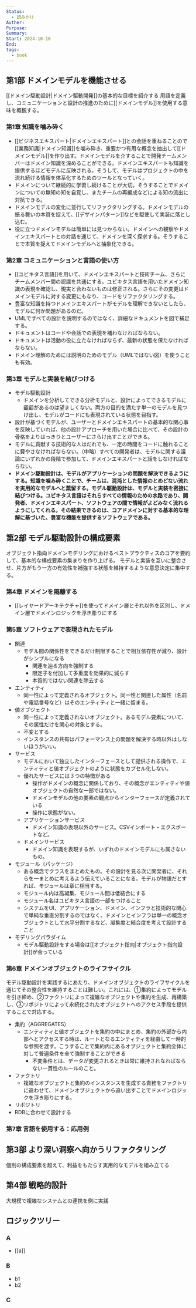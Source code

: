 ```yaml
---
Status:
  - 読みかけ
Auther: 
Purpuse: 
Summary: 
Start: 2024-10-10
End: 
tags:
  - book
---
```

## 第1部 ドメインモデルを機能させる
[[ドメイン駆動設計|ドメイン駆動開発]]の基本的な目標を紹介する
用語を定義し、コミュニケーションと設計の推進のために[[ドメインモデル]]を使用する意味を概観する。
### 第1章 知識を噛み砕く
- [[ビジネスエキスパート|ドメインエキスパート]]との会話を重ねることので[[業務知識|ドメイン知識]]を噛み砕き、重要かつ有用な概念を抽出して[[ドメインモデル]]を作り出す。ドメインモデルを介することで開発チームメンバーはドメイン知識を深めることができる。ドメインエキスパートも知識を提供するほどモデルに反映される。そうして、モデルはプロジェクトの中を流れ続ける情報を体系化するためのツールとなっていく。
- ドメインについて継続的に学習し続けることが大切。そうすることでドメインについての無知の知を自覚し、またチームの再編成などによる知の流出に対抗できる。
- ドメインモデルの変化に並行してリファクタリングする。ドメインモデルの振る舞いの本質を捉えて、[[デザインパターン]]などを駆使して実装に落とし込む。
- 役に立つドメインモデルは簡単には見つからない。ドメインへの観察やドメインエキスパートとの対話を通じて、ドメインを深く探求する。そうすることで本質を捉えてドメインモデルへと抽象化できる。
### 第2章 コミュニケーションと言語の使い方
- [[ユビキタス言語]]を用いて、ドメインエキスパートと技術チーム、さらにチームメンバー間の認識を共通にする。ユビキタス言語を用いたドメイン知識の表現を確認し、現実と合わないものは修正される。さらにその変更はドメインモデルに対する変更にもなり、コードをリファクタリングする。
- 豊富な知識を持つドメインエキスパートがモデルを理解できないとしたら、モデルに何か問題があるのだ。
- UMLですべての設計を説明するのではなく、詳細なドキュメントを図で補足する。
- ドキュメントはコードや会話での表現を補わなければならない。
- ドキュメントは活動の役に立たなければならず、最新の状態を保たなければならない。
- ドメイン理解のためには説明のためのモデル（UMLではない図）を使うことも有効。
### 第3章 モデルと実装を結びつける
- モデル駆動設計
	- ドメインを分析してできる分析モデルと、設計によってできるモデルに齟齬があるのは望ましくない。両方の目的を満たす単一のモデルを見つけ出し、モデルがコードにも表現されている状態を目指す。
- 設計が基づくモデルが、ユーザーとドメインエキスパートの基本的な関心事を反映していれば、他の設計アプローチを用いた場合に比べて、その設計の骨格をよりはっきりとユーザーにさらけ出すことができる。
- モデルに貢献する技術的な人はだれでも、一定の時間をコードに触れることに費やさなければならない。（中略）すべての開発者は、モデルに関する議論にいずれかの段階で参加して、ドメインエキスパートと話をしなければならない。
- **ドメイン駆動設計は、モデルがアプリケーションの問題を解決できるようにする。知識を噛み砕くことで、チームは、混沌とした情報のとめどない流れを実用的なモデルへと蒸留する。モデル駆動設計は、モデルと実装を密接に結びつける。ユビキタス言語はそれらすべての情報のための水路であり、開発者、ドメインエキスパート、ソフトウェアの間で情報がよどみなく流れるようにしてくれる。その結果できるのは、コアドメインに対する基本的な理解に基づいた、豊富な機能を提供するソフトウェアである。**
## 第2部 モデル駆動設計の構成要素
オブジェクト指向ドメインモデリングにおけるベストプラクティスのコアを要約して、基本的な構成要素の集まりを作り上げる。
モデルと実装を互いに整合させ、片方がもう一方の有効性を補強する状態を維持するような意思決定に集中する。
### 第4章 ドメインを隔離する
- [[レイヤードアーキテクチャ]]を使ってドメイン層とそれ以外を区別し、ドメイン層でドメインロジックを浮き彫りにする
### 第5章 ソフトウェアで表現されたモデル
- 関連
	- モデル間の関係性をできるだけ制限することで相互依存性が減り、設計がシンプルになる
		- 関連を辿る方向を強制する
		- 限定子を付加して多重度を効果的に減らす
		- 本質的ではない関連を除去する
- エンティティ
	- 同一性によって定義されるオブジェクト。同一性と関連した属性（名前や電話番号など）はそのエンティティと一緒に留まる。
- 値オブジェクト
	- 同一性によって定義されないオブジェクト。あるモデル要素について、その属性だけを関心の対象とする。
	- 不変とする
	- インスタンスの共有はパフォーマンス上の問題を解決する時以外はしないほうがいい。
- サービス
	- モデルにおいて独立したインターフェースとして提供される操作で、エンティティと値オブジェクトのように状態をカプセル化しない。
	- 優れたサービスには３つの特徴がある
		- 操作がドメインの概念に関係しており、その概念がエンティティや値オブジェクトの自然な一部ではない。
		- ドメインモデルの他の要素の観点からインターフェースが定義されている
		- 操作に状態がない。
	- アプリケーションサービス
		- ドメイン知識の表現以外のサービス。CSVインポート・エクスポートなど。
	- ドメインサービス
		- ドメイン知識を表現するが、いずれのドメインモデルにも属さないもの。
- モジュール（パッケージ）
	- ある概念でクラスをまとめたもの。その設計を見る次に開発者に、それらを一まとめに考えるよう伝えていることになる。モデルが物語だとすれば、モジュールは章に相当する。
	- モジュール内は高凝集、モジュール間は低結合にする
	- モジュール名はユビキタス言語の一部をつけること
	- システムをUI、アプリケーション、ドメイン、インフラと技術的な関心で単純な垂直分割するのではなく、ドメインとインフラは単一の概念オブジェクトとして水平分割するなど、凝集度と結合度を考えて設計すること
- モデリングパラダイム
	- モデル駆動設計をする場合は[[オブジェクト指向|オブジェクト指向設計]]が合っている
### 第6章 ドメインオブジェクトのライフサイクル
モデル駆動設計を実践するにあたり、ドメインオブジェクトのライフサイクルを通じてその整合性を維持することは難しい。これには、①集約によってモデルを引き締め、②ファクトリによって複雑なオブジェクトや集約を生成、再構築し、③リポジトリによって永続化されたオブジェクトへのアクセス手段を提供することで対応する。
- 集約（AGGREGATES）
	- エンティティと値オブジェクトを集約の中にまとめ、集約の外部から内部へとアクセスする時は、ルートとなるエンティティを経由して一時的な参照を渡す。こうすることで集約内にあるオブジェクトと集約全体に対して普遍条件を全て強制することができる
		- 不変条件とは、データが変更されるときは常に維持されなればならない一貫性のルールのこと。
- ファクトリ
	- 複雑なオブジェクトと集約のインスタンスを生成する責務をファクトリに追わせて、ドメインオブジェクトから追い出すことでドメインロジックを浮き彫りにする。
- リポジトリ
- RDBに合わせて設計する
### 第7章 言語を使用する：応用例
## 第3部 より深い洞察へ向かうリファクタリング
個別の構成要素を超えて、利益をもたらす実用的なモデルを組み立てる
## 第4部 戦略的設計
大規模で複雑なシステムとの連携を例に実践

## ロジックツリー
### A
- [[a]]
### B
- b1
- b2
### C

